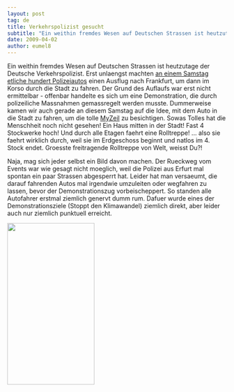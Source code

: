```yaml
---
layout: post
tag: de
title: Verkehrspolizist gesucht
subtitle: "Ein weithin fremdes Wesen auf Deutschen Strassen ist heutzutage der Deutsche Verkehrspolizist.  nErst unlaengst machten an einem Samstag netliche hundert Polizeiautos einen Ausflug nach Frankfurt, um dann im Korso durch die Stadt zu fahren. Der Grund&hellip;"
date: 2009-04-02
author: eumel8
---
```


Ein weithin fremdes Wesen auf Deutschen Strassen ist heutzutage der Deutsche Verkehrspolizist. 
Erst unlaengst machten <a href="http://www.28maerz.de/startseite/">an einem Samstag</a>
<a href="http://www.presseportal.de/polizeipresse/pm/4970/1377023/polizeipraesidium_frankfurt_am_main">etliche hundert Polizeiautos</a> einen Ausflug nach Frankfurt, um dann im Korso durch die Stadt zu fahren. Der Grund des Auflaufs war erst nicht ermittelbar - offenbar handelte es sich um eine Demonstration, die durch polizeiliche Massnahmen gemassregelt werden musste. Dummerweise kamen wir auch gerade an diesem Samstag auf die Idee, mit dem Auto in die Stadt zu fahren, um die tolle <a href="http://www.myzeil.de">MyZeil</a> zu besichtigen. Sowas Tolles hat die Menschheit noch nicht gesehen! Ein Haus mitten in der Stadt! Fast 4 Stockwerke hoch! Und durch alle Etagen faehrt eine Rolltreppe! ... also sie faehrt wirklich durch, weil sie im Erdgeschoss beginnt und natlos im 4. Stock endet. Groesste freitragende Rolltreppe von Welt, weisst Du?!

Naja, mag sich jeder selbst ein Bild davon machen. Der Rueckweg vom Events war wie gesagt nicht moeglich, weil die Polizei aus Erfurt mal spontan ein paar Strassen abgesperrt hat.
Leider hat man versaeumt, die darauf fahrenden Autos mal irgendwie umzuleiten oder wegfahren zu lassen, bevor der Demonstrationszug vorbeischeppert. So standen alle Autofahrer erstmal ziemlich genervt dumm rum. Dafuer wurde eines der Demonstrationsziele (Stoppt den Klimawandel) ziemlich direkt, aber leider auch nur ziemlich punktuell erreicht.

<div class="image_block"><img src="http://blog.eumelnet.de/blogs/media/blogs/blog/polizist87068.jpg" alt="" title="" width="200" height="370" /></div>
